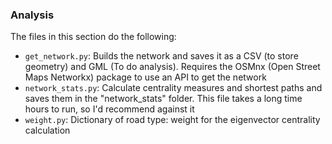 ### Analysis
The files in this section do the following:
- `get_network.py`: Builds the network and saves it as a CSV (to store geometry) and GML (To do analysis). Requires the OSMnx (Open Street Maps Networkx) package to use an API to get the network
- `network_stats.py`: Calculate centrality measures and shortest paths and saves them in the "network_stats" folder. This file takes a long time hours to run, so I'd recommend against it
- `weight.py`: Dictionary of road type: weight for the eigenvector centrality calculation
